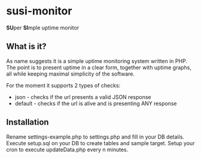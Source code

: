 # susi-monitor
**SU**per **SI**mple uptime monitor

## What is it?
As name suggests it is a simple uptime monitoring system written in PHP.
The point is to present uptime in a clear form, together with uptime graphs, all while keeping
maximal simplicity of the software. 

For the moment it supports 2 types of checks:
- json - checks if the url presents a valid JSON response
- default - checks if the url is alive and is presenting ANY response

## Installation
Rename settings-example.php to settings.php and fill in your DB details.
Execute setup.sql on your DB to create tables and sample target.
Setup your cron to execute updateData.php every n minutes.